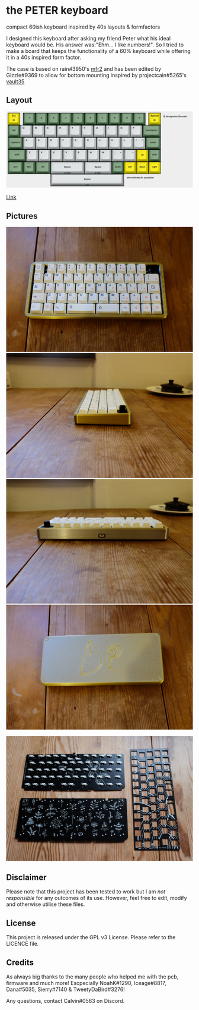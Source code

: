 # the PETER keyboard
compact 60ish keyboard inspired by 40s layouts & formfactors

I designed this keyboard after asking my friend Peter what his ideal keyboard would be. His answer was:"Ehm...  I like numbers!". So I tried to make a board that keeps the functionality of a 60% keyboard while offering it in a 40s inspired form factor.

The case is based on rain#3950's [mfr2](https://github.com/rainkeebs/mfr2) and has been edited by Gizzle#9369 to allow for bottom mounting inspired by projectcain#5265's [vault35](https://mechvault.net/products/vault-35-mini-keyboard)

## Layout

![the PETER](https://github.com/calvin-mcd/the-PETER-keyboard/blob/main/Images/the%20PETER%20layout.png)

<a href="https://www.keyboard-layout-editor.com/#/gists/bfbfb0e68d74f1cbb328a13727df050d">Link<a>
  
## Pictures

![the PETER](https://github.com/calvin-mcd/the-PETER-keyboard/blob/main/Images/DSCF4483.JPG)
![the PETER](https://github.com/calvin-mcd/the-PETER-keyboard/blob/main/Images/DSCF4485.JPG)
![the PETER](https://github.com/calvin-mcd/the-PETER-keyboard/blob/main/Images/DSCF4486.JPG)
![the PETER](https://github.com/calvin-mcd/the-PETER-keyboard/blob/main/Images/DSCF4487.JPG)

![the PETER](https://github.com/calvin-mcd/the-PETER-keyboard/blob/main/Images/the%20PETER.JPG)

## Disclaimer

Please note that this project has been tested to work but I am *not responsible* for any outcomes of its use. However, feel free to edit, modify and otherwise utilise these files.

## License

This project is released under the GPL v3 License. Please refer to the LICENCE file.
  
## Credits

 As always big thanks to the many people who helped me with the pcb, firmware and much more! Escpecially NoahK#1290, Iceage#8817, Dana#5035, Sierry#7140 & TweetyDaBird#3276!


Any questions, contact Calvin#0563 on Discord.
